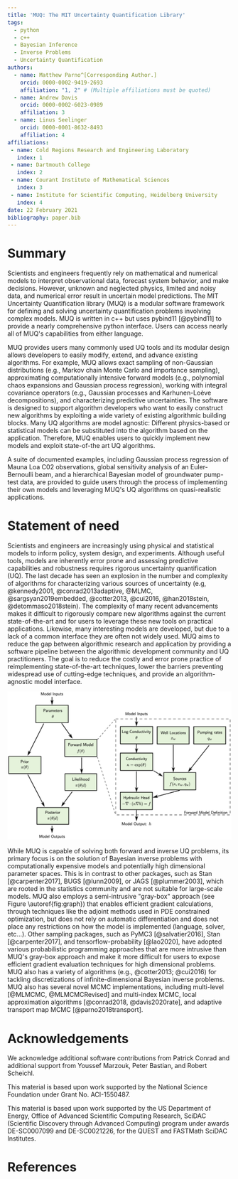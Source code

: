 ```yaml
---
title: 'MUQ: The MIT Uncertainty Quantification Library'
tags:
  - python
  - c++
  - Bayesian Inference
  - Inverse Problems
  - Uncertainty Quantification
authors:
  - name: Matthew Parno^[Corresponding Author.]
    orcid: 0000-0002-9419-2693
    affiliation: "1, 2" # (Multiple affiliations must be quoted)
  - name: Andrew Davis
    orcid: 0000-0002-6023-0989
    affiliation: 3
  - name: Linus Seelinger
    orcid: 0000-0001-8632-8493
    affiliation: 4
affiliations:
 - name: Cold Regions Research and Engineering Laboratory
   index: 1
 - name: Dartmouth College
   index: 2
 - name: Courant Institute of Mathematical Sciences
   index: 3
 - name: Institute for Scientific Computing, Heidelberg University
   index: 4
date: 22 February 2021
bibliography: paper.bib
---
```


# Summary

Scientists and engineers frequently rely on mathematical and numerical models to interpret observational data, forecast system behavior, and make decisions. However, unknown and neglected physics, limited and noisy data, and numerical error result in uncertain model predictions. The MIT Uncertainty Quantification library (MUQ) is a modular software framework for defining and solving uncertainty quantification problems involving complex models.  MUQ is written in c++ but uses pybind11 [@pybind11] to provide a nearly comprehensive python interface.  Users can access nearly all of MUQ's capabilities from either language.

MUQ provides users many commonly used UQ tools and its modular design allows developers to easily modify, extend, and advance existing algorithms. For example, MUQ allows exact sampling of non-Gaussian distributions (e.g., Markov chain Monte Carlo and importance sampling), approximating computationally intensive forward models (e.g., polynomial chaos expansions and Gaussian process regression), working with integral covariance operators (e.g., Gaussian processes and Karhunen-Lo&egrave;ve decompositions), and characterizing predictive uncertainties. The software is designed to support algorithm developers who want to easily construct new algorithms by exploiting a wide variety of existing algorithmic building blocks. Many UQ algorithms are model agnostic: Different physics-based or statistical models can be substituted into the algorithm based on the application. Therefore, MUQ enables users to quickly implement new models and exploit state-of-the art UQ algorithms.  

A suite of documented examples, including Gaussian process regression of Mauna Loa C02 observations, global sensitivity analysis of an Euler-Bernoulli beam, and a hierarchical Bayesian model of groundwater pump-test data, are provided to guide users through the process of implementing their own models and leveraging MUQ's UQ algorithms on quasi-realistic applications.


# Statement of need

Scientists and engineers are increasingly using physical and statistical models to inform policy, system design, and experiments. Although useful tools, models are inherently error prone and assessing predictive capabilities and robustness requires rigorous uncertainty quantification (UQ). The last decade has seen an explosion in the number and complexity of algorithms for characterizing various sources of uncertainty (e.g, @kennedy2001, @conrad2013adaptive, @MLMC, @sargsyan2019embedded, @cotter2013, @cui2016, @han2018stein, @detommaso2018stein). The complexity of many recent advancements makes it difficult to rigorously compare new algorithms against the current state-of-the-art and for users to leverage these new tools on practical applications. Likewise, many interesting models are developed, but due to a lack of a common interface they are often not widely used. MUQ aims to reduce the gap between algorithmic research and application by providing a software pipeline between the algorithmic development community and UQ practitioners.  The goal is to reduce the costly and error prone practice of reimplementing state-of-the-art techniques, lower the barriers preventing widespread use of cutting-edge techniques, and provide an algorithm-agnostic model interface.

![MUQ allows for complicated models to be constructed by connecting model components on a graph.  Here is a possible graph for a Bayesian inverse problem built on a model for groundwater flow.  MUQ treats each box as a black-box, but if all components can provide derivative information individually, e.g., through adjoint methods, then MUQ can compute gradients, Jacobians, and Hessian actions through the entire graph. \label{fig:graph}](Graph.png)

While MUQ is capable of solving both forward and inverse UQ problems, its primary focus is on the solution of Bayesian inverse problems with computationally expensive models and potentially high dimensional parameter spaces. This is in contrast to other packages, such as Stan [@carpenter2017], BUGS [@lunn2009], or JAGS [@plummer2003], which are rooted in the statistics community and are not suitable for large-scale models. MUQ also employs a semi-intrusive "gray-box" approach (see Figure \autoref{fig:graph}) that enables efficient gradient calculations, through techniques like the adjoint methods used in PDE constrained optimization, but does not rely on automatic differentiation and does not place any restrictions on how the model is implemented (language, solver, etc...).  Other sampling packages, such as PyMC3 [@salvatier2016], Stan [@carpenter2017], and tensorflow-probability [@lao2020], have adopted various probabilistic programming approaches that are more intrusive than MUQ's gray-box approach and make it more difficult for users to expose efficient gradient evaluation techniques for high dimensional problems. MUQ also has a variety of algorithms (e.g., @cotter2013; @cui2016) for tackling discretizations of infinite-dimensional Bayesian inverse problems.  MUQ also has several novel MCMC implementations, including multi-level [@MLMCMC, @MLMCMCRevised] and multi-index MCMC, local approximation algorithms [@conrad2018, @davis2020rate], and adaptive transport map MCMC [@parno2018transport].


# Acknowledgements

We acknowledge additional software contributions from Patrick Conrad and additional support from Youssef Marzouk, Peter Bastian, and Robert Scheichl.  

This material is based upon work supported by the National Science Foundation under Grant No. ACI-1550487.

This material is based upon work supported by the US Department of Energy, Office of Advanced Scientific Computing Research, SciDAC (Scientific Discovery through Advanced Computing) program under awards DE-SC0007099 and DE-SC0021226, for the QUEST and FASTMath SciDAC Institutes.

# References
